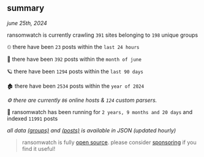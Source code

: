 
## summary
_june 25th, 2024_

ransomwatch is currently crawling `391` sites belonging to `198` unique groups

⏲ there have been `23` posts within the `last 24 hours`

🦈 there have been `392` posts within the `month of june`

🪐 there have been `1294` posts within the `last 90 days`

🏚 there have been `2534` posts within the `year of 2024`

_⚙️ there are currently `86` online hosts & `124` custom parsers._

🦕 ransomwatch has been running for `2 years, 9 months and 20 days` and indexed `11991` posts

_all data  [(groups)](http://ransomwhat.telemetry.ltd/groups) and [(posts)](http://ransomwhat.telemetry.ltd/posts) is available in JSON (updated hourly)_

> ransomwatch is fully [open source](https://github.com/joshhighet/ransomwatch#ransomwatch--). please consider [sponsoring](https://github.com/sponsors/joshhighet) if you find it useful!
